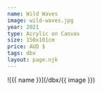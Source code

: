 ```yaml
---
name: Wild Waves
image: wild-waves.jpg
year: 2021
type: Acrylic on Canvas
size: 150x101cm
price: AUD $
tags: dbx
layout: page.njk
---
```


![{{ name }}](/dbx/{{ image }})
